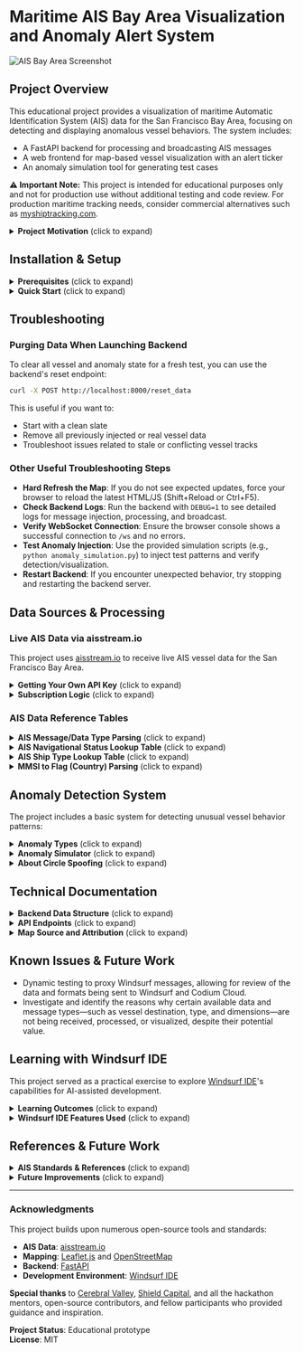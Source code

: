 # Maritime AIS Bay Area Visualization and Anomaly Alert System

![AIS Bay Area Screenshot](screenshot.png)

## Project Overview

This educational project provides a visualization of maritime Automatic Identification System (AIS) data for the San Francisco Bay Area, focusing on detecting and displaying anomalous vessel behaviors. The system includes:

- A FastAPI backend for processing and broadcasting AIS messages
- A web frontend for map-based vessel visualization with an alert ticker
- An anomaly simulation tool for generating test cases

**⚠️ Important Note:** This project is intended for educational purposes only and not for production use without additional testing and code review. For production maritime tracking needs, consider commercial alternatives such as [myshiptracking.com](https://www.myshiptracking.com/).

<details>
<summary><b>Project Motivation</b> (click to expand)</summary>

This project was inspired by Maritime Pattern Analysis problem sets explored during the National Security Hackathon. It provided an opportunity to learn and experiment with [Windsurf IDE](https://windsurf.com/) and agentic AI coding workflows through a practical maritime application.

**Special thanks to [Cerebral Valley](https://cerebralvalley.ai/), [Shield Capital](https://shieldcap.com/), and [Windsurf](https://windsurf.com/) for organizing, supporting, and inspiring this work!**
</details>

## Installation & Setup

<details>
<summary><b>Prerequisites</b> (click to expand)</summary>

- Python 3.8+
- Node.js (for advanced frontend development, optional)
- [Windsurf IDE](https://windsurf.com/) (recommended for AI-assisted development)
</details>

<details>
<summary><b>Quick Start</b> (click to expand)</summary>

```sh
# Install dependencies
pip install -r requirements.txt

# Start the backend server
uvicorn ais_websocket_server:app --reload

# View the application
# Open http://localhost:8000/static/ais_map.html in your browser
```

To test anomaly detection:
```sh
python anomaly_simulation.py
```
</details>

## Troubleshooting

### Purging Data When Launching Backend
To clear all vessel and anomaly state for a fresh test, you can use the backend's reset endpoint:

```sh
curl -X POST http://localhost:8000/reset_data
```

This is useful if you want to:
- Start with a clean slate
- Remove all previously injected or real vessel data
- Troubleshoot issues related to stale or conflicting vessel tracks

### Other Useful Troubleshooting Steps
- **Hard Refresh the Map**: If you do not see expected updates, force your browser to reload the latest HTML/JS (Shift+Reload or Ctrl+F5).
- **Check Backend Logs**: Run the backend with `DEBUG=1` to see detailed logs for message injection, processing, and broadcast.
- **Verify WebSocket Connection**: Ensure the browser console shows a successful connection to `/ws` and no errors.
- **Test Anomaly Injection**: Use the provided simulation scripts (e.g., `python anomaly_simulation.py`) to inject test patterns and verify detection/visualization.
- **Restart Backend**: If you encounter unexpected behavior, try stopping and restarting the backend server.

## Data Sources & Processing

### Live AIS Data via aisstream.io

This project uses [aisstream.io](https://aisstream.io/) to receive live AIS vessel data for the San Francisco Bay Area.

<details>
<summary><b>Getting Your Own API Key</b> (click to expand)</summary>

To run the project with live AIS data:
1. Register for a free account at [aisstream.io](https://aisstream.io/)
2. Navigate to your account dashboard and generate an API key
3. Copy your API key into a `.env` file in the project root:
   ```
   AISSTREAM_API_KEY=your_actual_key_here
   ```
4. Restart the backend server to begin streaming live data
</details>

<details>
<summary><b>Subscription Logic</b> (click to expand)</summary>

The subscription request includes a geographic bounding box for the Bay Area and requests comprehensive AIS message types including position reports, static data, and aids to navigation.

Example subscription payload:
```json
{
  "APIKey": "<YOUR_API_KEY>",
  "BoundingBoxes": [[minLat, minLon, maxLat, maxLon]],
  "FilterMessageTypes": [
    "PositionReport", "StandardClassBPositionReport", "StaticDataReport", 
    "ShipStaticData", "AidsToNavigationReport", "BaseStationReport"
  ]
}
```
</details>

### AIS Data Reference Tables

<details>
<summary><b>AIS Message/Data Type Parsing</b> (click to expand)</summary>

| Message/Data Type                | Backend Parser Function            | Key Fields Parsed                       | Example Values                  |
|----------------------------------|------------------------------------|-----------------------------------------|---------------------------------|
| PositionReport                   | process_position_report            | Latitude, Longitude, SOG, Heading, NavStatus | 37.8, -122.4, 12.0, 90, 0       |
| StandardClassBPositionReport     | process_standard_class_b_position_report | Latitude, Longitude, SOG, Heading     | 37.8, -122.4, 10.0, 45          |
| StaticData                       | parse_static_data_fields           | ShipName, IMO, Callsign, ShipType, Destination | USS Enterprise, 2011701, NCC1701, Cargo, Risa |
| ShipStaticData                   | parse_ship_static_data_fields      | ShipType, Draught, Dimensions           | Cargo, 8.0, 100x20x10x10        |
| AidsToNavigationReport           | parse_aids_to_navigation_fields    | Name, Latitude, Longitude               | Buoy 1, 37.9, -122.5            |
| BaseStationReport                | parse_base_station_report_fields   | Latitude, Longitude, EPFD, BaseStationID | 37.7, -122.3, GPS, 12345        |
</details>

<details>
<summary><b>AIS Navigational Status Lookup Table</b> (click to expand)</summary>

| Code | Meaning                             | Emoji/Icon |
|------|-------------------------------------|------------|
| 0    | Under way using engine              | 🚢         |
| 1    | At anchor                           | ⚓         |
| 2    | Not under command                   | ❗         |
| 3    | Restricted manoeuverability         | ⛔         |
| 4    | Constrained by her draught          | 🛑         |
| 5    | Moored                              | 🪢         |
| 6    | Aground                             | ⛱️         |
| 7    | Engaged in fishing                  | 🎣         |
| 8    | Under way sailing                   | ⛵         |
| 14   | AIS-SART (active), MOB-AIS, EPIRB-AIS | 🆘        |
| 15   | Unusual/Reserved/Test               | ⚠️         |
</details>

<details>
<summary><b>AIS Ship Type Lookup Table</b> (click to expand)</summary>

AIS ship type codes provide a standardized classification for vessels. Common codes include:

| Code | Meaning                        |
|------|--------------------------------|
| 30   | Fishing                        |
| 31-32| Towing                         |
| 36   | Sailing                        |
| 37   | Pleasure craft                 |
| 50   | Pilot vessel                   |
| 52   | Tug                            |
| 60   | Passenger ship                 |
| 70   | Cargo ship                     |
| 80   | Tanker                         |

For a complete list, see official [IMO/AIS documentation](https://www.navcen.uscg.gov/?pageName=AISMessages#shiptype).
</details>

<details>
<summary><b>MMSI to Flag (Country) Parsing</b> (click to expand)</summary>

The first 3 digits of an MMSI (Maritime Mobile Service Identity) represent the vessel's Maritime Identification Digits (MID), which indicate the country of registration. Example MIDs:

| MMSI Prefix | Country          | Flag Emoji |
|-------------|------------------|------------|
| 366-369     | United States    | 🇺🇸        |
| 316         | Canada           | 🇨🇦        |
| 232-235     | United Kingdom   | 🇬🇧        |
| 636         | Liberia          | 🇱🇷        |

The system uses a lookup table to convert MMSI prefixes to country names and emoji flags.
</details>

## Anomaly Detection System

The project includes a basic system for detecting unusual vessel behavior patterns:

<details>
<summary><b>Anomaly Types</b> (click to expand)</summary>

| Anomaly Type | Description | Detection Method |
|--------------|-------------|------------------|
| Teleportation | Vessel position jumps impossibly far in a short time | Distance/time threshold |
| Circle Spoofing | Vessel moves in an unnaturally perfect circular path | Circular pattern detection |
| Speed Anomaly | Vessel speed changes dramatically or exceeds physical limits | Statistical deviation from typical speeds |
| Dark Period | Vessel stops transmitting for suspicious duration | Time since last update |
| Identity Swap | Vessel appears to change identity | MMSI inconsistency detection |
</details>

<details>
<summary><b>Anomaly Simulator</b> (click to expand)</summary>

The anomaly simulator (`anomaly_simulation.py`) is designed to:
- Inject synthetic AIS anomalies via backend endpoints
- Exercise the alert ticker and detection logic
- Provide a repeatable way to test detection features
</details>

<details>
<summary><b>About Circle Spoofing</b> (click to expand)</summary>

Circle spoofing is a maritime AIS anomaly in which a vessel appears to move in an unnaturally perfect circular path, often the result of deliberate manipulation to mask a vessel's true movements. For more information, see [AIS Spoofing Explained by Pole Star Global](https://www.polestarglobal.com/resources/ais-spoofing/)
</details>

## Technical Documentation

<details>
<summary><b>Backend Data Structure</b> (click to expand)</summary>

- **vessels**: Latest state for each MMSI
- **vessel_history**: List of all received reports per MMSI
- **vessel_profiles**: Rolling statistics for speed/heading
- **spatial_index**: Geospatial lookup for vessels
- **ais_message_queue**: Async queue for processing messages
</details>

<details>
<summary><b>API Endpoints</b> (click to expand)</summary>

| Endpoint                | Method | Purpose                                            |
|------------------------|--------|---------------------------------------------------|
| `/ws`                  | WS     | WebSocket for real-time updates                    |
| `/inject/telemetry`    | POST   | Inject synthetic telemetry                         |
| `/inject/teleport`     | POST   | Inject a teleportation anomaly                     |
| `/inject/dark_period`  | POST   | Inject a dark period anomaly                       |
| `/inject/identity_swap`| POST   | Inject an identity swap anomaly                     |
| `/inject/static_data`  | POST   | Inject static vessel metadata                      |
| `/reset_data`          | POST   | Clear all vessel/anomaly state                      |
| `/spatial_query`       | GET    | Query vessels in a bounding box                    |
</details>

<details>
<summary><b>Map Source and Attribution</b> (click to expand)</summary>

This project uses [Leaflet.js](https://leafletjs.com/) for interactive map rendering and [OpenStreetMap](https://www.openstreetmap.org/copyright) as the map data provider.

**Map data © [OpenStreetMap contributors](https://www.openstreetmap.org/copyright).**
</details>

## Known Issues & Future Work

- Dynamic testing to proxy Windsurf messages, allowing for review of the data and formats being sent to Windsurf and Codium Cloud.
- Investigate and identify the reasons why certain available data and message types—such as vessel destination, type, and dimensions—are not being received, processed, or visualized, despite their potential value.

## Learning with Windsurf IDE

This project served as a practical exercise to explore [Windsurf IDE](https://windsurf.com/)'s capabilities for AI-assisted development.

<details>
<summary><b>Learning Outcomes</b> (click to expand)</summary>

Through this project, we gained experience with:
- Collaborative coding between human developers and AI assistants
- Real-time feedback loops in development
- Integration of domain knowledge with technical implementation
- WebSocket communication patterns
- Geospatial data visualization

This represents our initial exploration of AI-assisted development rather than a demonstration of Windsurf's full capabilities.
</details>

<details>
<summary><b>Windsurf IDE Features Used</b> (click to expand)</summary>

- Real-time code editing and debugging
- AI collaboration for implementing features
- Running and visualizing both backend and frontend components locally
- Anomaly simulation and testing
</details>

## References & Future Work

<details>
<summary><b>AIS Standards & References</b> (click to expand)</summary>

This project is informed by several key AIS standards and protocols:

- **International Telecommunication Union (ITU). (2014).** Recommendation ITU-R M.1371-5: Technical characteristics for an automatic identification system using time division multiple access in the VHF maritime mobile frequency band.
- **Raymond, E. S.** "AIVDM/AIVDO protocol decoding." GPSD Documentation. [Read online](https://gpsd.gitlab.io/gpsd/AIVDM.html)
- **National Marine Electronics Association.** NMEA 0183 Standard. [Specifications](https://www.nmea.org/)
</details>

<details>
<summary><b>Future Improvements</b> (click to expand)</summary>

Building on this initial prototype, future work might include:
- **Improved Data Security**: Secure storage for API credentials
- **Additional Data Sources**: Integration with supplementary maritime information
- **Enhanced Testing**: Comprehensive test coverage for all components
- **Architecture Improvements**: Refactoring for maintainability
- **Standards Compliance**: Integration with established AIS parser libraries
</details>

---

### Acknowledgments

This project builds upon numerous open-source tools and standards:

- **AIS Data**: [aisstream.io](https://aisstream.io/)
- **Mapping**: [Leaflet.js](https://leafletjs.com/) and [OpenStreetMap](https://www.openstreetmap.org/copyright)
- **Backend**: [FastAPI](https://fastapi.tiangolo.com/)
- **Development Environment**: [Windsurf IDE](https://windsurf.com/)

**Special thanks** to [Cerebral Valley](https://cerebralvalley.ai/), [Shield Capital](https://shieldcap.com/), and all the hackathon mentors, open-source contributors, and fellow participants who provided guidance and inspiration.

**Project Status**: Educational prototype  
**License**: MIT
